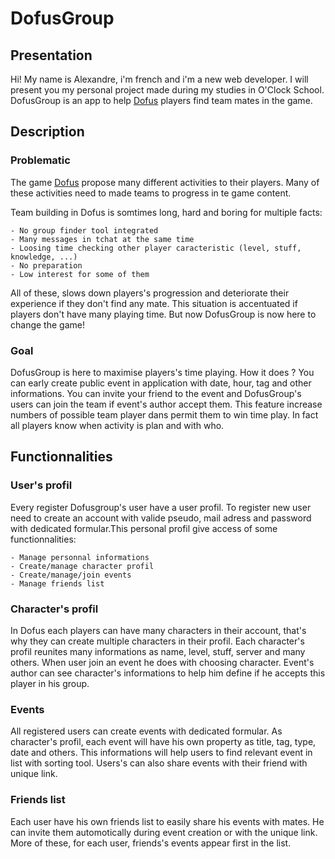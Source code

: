 # DofusGroup

## Presentation

Hi! My name is Alexandre, i'm french and i'm a new web developer. I will present you my personal project made during my studies in O'Clock School. DofusGroup is an app to help [Dofus](https://www.dofus.com/fr) players find team mates in the game.

## Description

### Problematic

The game [Dofus](https://www.dofus.com/fr) propose many different activities to their players. Many of these activities need to made teams to progress in te game content.

Team building in Dofus is somtimes long, hard and boring for multiple facts:

    - No group finder tool integrated
    - Many messages in tchat at the same time
    - Loosing time checking other player caracteristic (level, stuff, knowledge, ...)
    - No preparation
    - Low interest for some of them
  
 All of these, slows down players's progression and deteriorate their experience if they don't find any mate. This situation is accentuated if players don't have many playing time. But now DofusGroup is now here to change the game!

### Goal

DofusGroup is here to maximise players's time playing. How it does ? You can early create public event in application with date, hour, tag and other informations. You can invite your friend to the event and DofusGroup's users can join the team if event's author accept them. This feature increase numbers of possible team player dans permit them to win time play. In fact all players know when activity is plan and with who.

## Functionnalities

### User's profil

Every register Dofusgroup's user have a user profil. To register new user need to create an account with valide pseudo, mail adress and password with dedicated formular.This personal profil give access of some functionnalities:

    - Manage personnal informations
    - Create/manage character profil
    - Create/manage/join events
    - Manage friends list

### Character's profil

In Dofus each players can have many characters in their account, that's why they can create multiple characters in their profil. Each character's profil reunites many informations as name, level, stuff, server and many others. When user join an event he does with choosing character. Event's author can see character's informations to help him define if he accepts this player in his group.

### Events

All registered users can create events with dedicated formular. As character's profil, each event will have his own property as title, tag, type, date and others. This informations will help users to find relevant event in list with sorting tool. Users's can also share events with their friend with unique link.

### Friends list

Each user have his own friends list to easily share his events with mates. He can invite them automotically during event creation or with the unique link. More of these, for each user, friends's events appear first in the list.